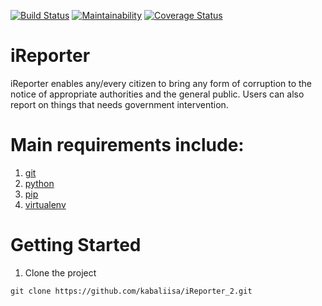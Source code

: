 [![Build Status](https://travis-ci.org/kabaliisa/iReporter_2.svg?branch=develop)](https://travis-ci.org/kabaliisa/iReporter_2) [![Maintainability](https://api.codeclimate.com/v1/badges/e7930497fc0b4809925b/maintainability)](https://codeclimate.com/github/kabaliisa/iReporter_2/maintainability) [![Coverage Status](https://coveralls.io/repos/github/kabaliisa/iReporter_2/badge.svg?branch=develop)](https://coveralls.io/github/kabaliisa/iReporter_2?branch=develop)

# iReporter

iReporter enables
any/every citizen to bring any form of corruption to the notice of appropriate authorities and the general public. Users can also report on things that needs government intervention.

# Main requirements include:

1. [git](https://git-scm.com/)
2. [python](https://docs.python.org/3/)
3. [pip](https://pypi.org/project/pip/)
4. [virtualenv](https://virtualenv.pypa.io/en/stable/)

# Getting Started

1. Clone the project <br>

`git clone https://github.com/kabaliisa/iReporter_2.git`
